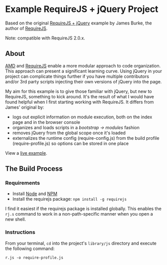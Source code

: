 # Example RequireJS + jQuery Project #

Based on the original [RequireJS + jQuery][original] example by James Burke, the author of [RequireJS][requirejs].

Note: compatible with RequireJS 2.0.x.

## About ##

[AMD][amd] and [RequireJS][requirejs] enable a more modular approach to code organization. This approach can present a significant learning curve. Using jQuery in your project can complicate things further if you have multiple contributors and/or 3rd party scripts injecting their own versions of jQuery into the page.

My aim for this example is to give those familiar with jQuery, but new to RequireJS, something to kick around. It's the result of what I would have found helpful when I first starting working with RequireJS. It differs from James' original by:

* logs out explicit information on module execution, both on the index page and in the browser console
* organizes and loads scripts in a *bootstrap -> modules* fashion
* removes jQuery from the global scope once it's loaded
* externalizes the runtime config (require-config.js) from the build profile (require-profile.js) so options can be stored in one place

View a [live example][gh-pages].

## The Build Process

### Requirements

* Install [Node][node] and [NPM][npm]
* Install the requirejs package: `npm install -g requirejs`

I find it easiest if the requirejs package is installed globally. This enables the `rj.s` command to work in a non-path-specific manner when you open a new shell.

### Instructions ###

From your terminal, `cd` into the project's `library/js` directory and execute the following command:

    r.js -o require-profile.js



[dev2.0]:https://github.com/ryanfitzer/Example-RequireJS-jQuery-Project/tree/dev2.0
[amd]:https://github.com/amdjs/amdjs-api/wiki/AMD
[requirejs]:https://github.com/jrburke/requirejs
[original]:https://github.com/jrburke/require-jquery
[node]:http://nodejs.org/
[npm]:https://github.com/isaacs/npm
[gh-pages]:http://ryanfitzer.github.com/Example-RequireJS-jQuery-Project/